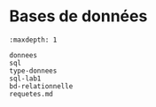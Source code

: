 <!-- Copyright 2024 Caroline Blank <caro@c-space.org> -->
<!-- SPDX-License-Identifier: CC-BY-NC-SA-4.0 -->

# Bases de données

```{toctree}
:maxdepth: 1

donnees
sql
type-donnees
sql-lab1
bd-relationnelle
requetes.md
```
